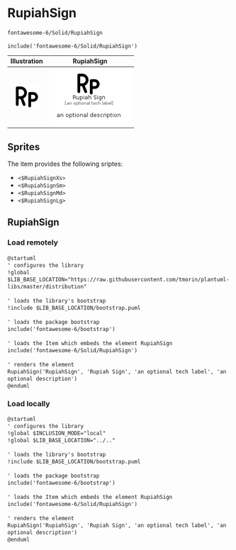 # RupiahSign


```text
fontawesome-6/Solid/RupiahSign
```

```text
include('fontawesome-6/Solid/RupiahSign')
```



| Illustration | RupiahSign |
| :---: | :---: |
| ![illustration for Illustration](../../fontawesome-6/Solid/RupiahSign.png) | ![illustration for RupiahSign](../../fontawesome-6/Solid/RupiahSign.Local.png) |



## Sprites
The item provides the following sriptes:

- `<$RupiahSignXs>`
- `<$RupiahSignSm>`
- `<$RupiahSignMd>`
- `<$RupiahSignLg>`





## RupiahSign

### Load remotely
```plantuml
@startuml
' configures the library
!global $LIB_BASE_LOCATION="https://raw.githubusercontent.com/tmorin/plantuml-libs/master/distribution"

' loads the library's bootstrap
!include $LIB_BASE_LOCATION/bootstrap.puml

' loads the package bootstrap
include('fontawesome-6/bootstrap')

' loads the Item which embeds the element RupiahSign
include('fontawesome-6/Solid/RupiahSign')

' renders the element
RupiahSign('RupiahSign', 'Rupiah Sign', 'an optional tech label', 'an optional description')
@enduml
```

### Load locally
```plantuml
@startuml
' configures the library
!global $INCLUSION_MODE="local"
!global $LIB_BASE_LOCATION="../.."

' loads the library's bootstrap
!include $LIB_BASE_LOCATION/bootstrap.puml

' loads the package bootstrap
include('fontawesome-6/bootstrap')

' loads the Item which embeds the element RupiahSign
include('fontawesome-6/Solid/RupiahSign')

' renders the element
RupiahSign('RupiahSign', 'Rupiah Sign', 'an optional tech label', 'an optional description')
@enduml
```

